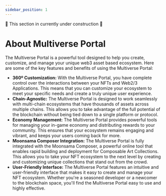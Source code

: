 ```yaml
---
sidebar_position: 1
---
```


🚧 This section in currently under construction 🚧 

# About Multiverse Portal

The Multiverse Portal is a powerful tool designed to help you create, customize, and manage your unique web3 asset based ecosystem. 
Here are some of the key features and benefits of using the Multiverse Portal:

- **360º Customization:** With the Multiverse Portal, you have complete control over the interactions between your NFTs
and Web2/3 Applications. This means that you can customize your ecosystem to meet your specific needs and create a 
truly unique user experience.
- **Chain-Agnostic:** The Multiverse Portal is designed to work seamlessly with multi-chain ecosystems that have 
thousands of assets across multiple chains. This allows you to take advantage of the full potential of the blockchain 
without being tied down to a single platform or protocol.
- **Economy Management:** The Multiverse Portal provides powerful tools for managing your in-game economy and 
distributing rewards to your community. This ensures that your ecosystem remains engaging and vibrant, and keeps your 
users coming back for more.
- **Moonsama Composer Integration:** The Multiverse Portal is fully integrated with the Moonsama Composer, a powerful 
online tool that enables rapid building and deployment for Composable Art Collections. This allows you to take your NFT 
ecosystem to the next level by creating and customizing unique collections that stand out from the crowd.
- **User-Friendly Interface:** The Multiverse Portal features an intuitive and user-friendly interface that makes it 
easy to create and manage your NFT ecosystem. Whether you're a seasoned developer or a newcomer to the blockchain 
space, you'll find the Multiverse Portal easy to use and highly effective.
